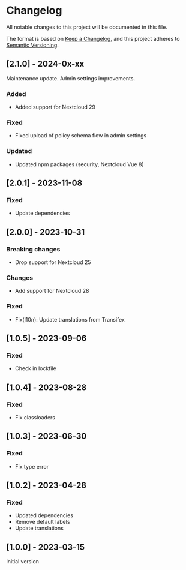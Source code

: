 # Changelog
All notable changes to this project will be documented in this file.

The format is based on [Keep a Changelog](https://keepachangelog.com/en/1.0.0/),
and this project adheres to [Semantic Versioning](https://semver.org/spec/v2.0.0.html).

## [2.1.0] - 2024-0x-xx

Maintenance update.
Admin settings improvements.

### Added

- Added support for Nextcloud 29

### Fixed

- Fixed upload of policy schema flow in admin settings

### Updated

- Updated npm packages (security, Nextcloud Vue 8)

## [2.0.1] - 2023-11-08

### Fixed

- Update dependencies

## [2.0.0] - 2023-10-31

### Breaking changes

- Drop support for Nextcloud 25

### Changes

- Add support for Nextcloud 28

### Fixed

- Fix(l10n): Update translations from Transifex

## [1.0.5] - 2023-09-06

### Fixed

- Check in lockfile

## [1.0.4] - 2023-08-28

### Fixed

- Fix classloaders

## [1.0.3] - 2023-06-30

### Fixed
- Fix type error

## [1.0.2] - 2023-04-28

### Fixed
 - Updated dependencies
 - Remove default labels
 - Update translations

## [1.0.0] - 2023-03-15
Initial version
